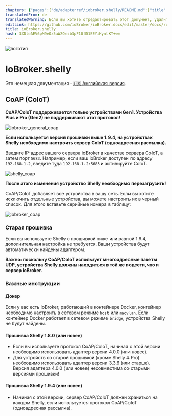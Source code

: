 ```yaml
---
chapters: {"pages":{"de/adapterref/iobroker.shelly/README.md":{"title":{"de":"ioBroker.shelly"},"content":"de/adapterref/iobroker.shelly/README.md"},"de/adapterref/iobroker.shelly/protocol-coap.md":{"title":{"de":"ioBroker.shelly"},"content":"de/adapterref/iobroker.shelly/protocol-coap.md"},"de/adapterref/iobroker.shelly/protocol-mqtt.md":{"title":{"de":"ioBroker.shelly"},"content":"de/adapterref/iobroker.shelly/protocol-mqtt.md"},"de/adapterref/iobroker.shelly/restricted-login.md":{"title":{"de":"ioBroker.shelly"},"content":"de/adapterref/iobroker.shelly/restricted-login.md"},"de/adapterref/iobroker.shelly/state-changes.md":{"title":{"de":"ioBroker.shelly"},"content":"de/adapterref/iobroker.shelly/state-changes.md"},"de/adapterref/iobroker.shelly/faq.md":{"title":{"de":"ioBroker.shelly"},"content":"de/adapterref/iobroker.shelly/faq.md"},"de/adapterref/iobroker.shelly/debug.md":{"title":{"de":"ioBroker.shelly"},"content":"de/adapterref/iobroker.shelly/debug.md"}}}
translatedFrom: de
translatedWarning: Если вы хотите отредактировать этот документ, удалите поле «translationFrom», в противном случае этот документ будет снова автоматически переведен
editLink: https://github.com/ioBroker/ioBroker.docs/edit/master/docs/ru/adapterref/iobroker.shelly/protocol-coap.md
title: ioBroker.shelly
hash: 3XDteAEV6pM9eOz5aWZOezb3pF10fD1EEYiHyntKT+w=
---
```

![логотип](../../../de/admin/shelly.png)

# IoBroker.shelly
Это немецкая документация - [🇺🇸 Английская версия](../en/protocol-coap.md).

## CoAP (CoIoT)
**CoAP/CoIoT поддерживается только устройствами Gen1. Устройства Plus и Pro (Gen2) не поддерживают этот протокол!**

![iobroker_general_coap](../../../de/adapterref/iobroker.shelly/img/iobroker_general_coap.png)

**Если используется версия прошивки выше 1.9.4, на устройствах Shelly необходимо настроить сервер CoIoT (одноадресная рассылка).**

Введите IP-адрес вашего сервера ioBroker в качестве сервера CoIoT, а затем порт `5683`. Например, если ваш ioBroker доступен по адресу `192.168.1.2`, введите туда `192.168.1.2:5683` и активируйте CoIoT.

![shelly_coap](../../../de/adapterref/iobroker.shelly/img/shelly_coap.png)

**После этого изменения устройство Shelly необходимо перезагрузить!**

CoAP/CoIoT добавляет все устройства в вашу сеть. Если вы хотите исключить отдельные устройства, вы можете настроить их в черный список. Для этого вставьте серийные номера в таблицу:

![iobroker_coap](../../../de/adapterref/iobroker.shelly/img/iobroker_coap.png)

### Старая прошивка
Если вы используете Shelly с прошивкой ниже или равной 1.9.4, дополнительная настройка не требуется. Ваши устройства будут автоматически найдены адаптером.

**Важно: поскольку CoAP/CoIoT использует многоадресные пакеты UDP, устройства Shelly должны находиться в той же подсети, что и сервер ioBroker.**

### Важные инструкции
#### Докер
Если у вас есть ioBroker, работающий в контейнере Docker, контейнер необходимо настроить в сетевом режиме `host` или `macvlan`. Если контейнер Docker работает в сетевом режиме `bridge`, устройства Shelly не будут найдены.

#### Прошивка Shelly 1.8.0 (или новее)
- Если вы используете протокол CoAP/CoIoT, начиная с этой версии необходимо использовать адаптер версии 4.0.0 (или новее).
- Для устройств со старой прошивкой (кроме Shelly 4 Pro) необходимо использовать адаптер версии 3.3.6 (или старше). Версия адаптера 4.0.0 (или новее) несовместима со старыми версиями прошивки!

#### Прошивка Shelly 1.9.4 (или новее)
- Начиная с этой версии, сервер CoAP/CoIoT должен храниться на каждом Shelly, если используется протокол CoAP/CoIoT (одноадресная рассылка).